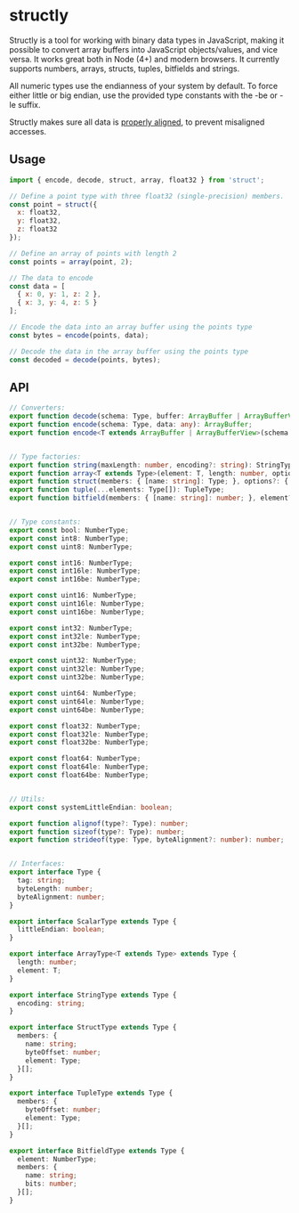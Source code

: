 # structly

Structly is a tool for working with binary data types in JavaScript, making
it possible to convert array buffers into JavaScript objects/values, and vice versa.
It works great both in Node (4+) and modern browsers. It currently supports
numbers, arrays, structs, tuples, bitfields and strings.

All numeric types use the endianness of your system by default. To force either
little or big endian, use the provided type constants with the -be or -le suffix.

Structly makes sure all data is [properly aligned](https://en.wikipedia.org/wiki/Data_structure_alignment),
to prevent misaligned accesses.


## Usage

```javascript
import { encode, decode, struct, array, float32 } from 'struct';

// Define a point type with three float32 (single-precision) members.
const point = struct({
  x: float32,
  y: float32,
  z: float32
});

// Define an array of points with length 2
const points = array(point, 2);

// The data to encode
const data = [
  { x: 0, y: 1, z: 2 },
  { x: 3, y: 4, z: 5 }
];

// Encode the data into an array buffer using the points type
const bytes = encode(points, data);

// Decode the data in the array buffer using the points type
const decoded = decode(points, bytes);
```


## API

```typescript
// Converters:
export function decode(schema: Type, buffer: ArrayBuffer | ArrayBufferView, data?: any, startOffset?: number): any;
export function encode(schema: Type, data: any): ArrayBuffer;
export function encode<T extends ArrayBuffer | ArrayBufferView>(schema: Type, data: any, buffer: T, startOffset?: number): T;


// Type factories:
export function string(maxLength: number, encoding?: string): StringType;
export function array<T extends Type>(element: T, length: number, options?: { pack?: boolean; }): ArrayType<T>;
export function struct(members: { [name: string]: Type; }, options?: { reorder?: boolean; pack?: boolean | number; }): StructType;
export function tuple(...elements: Type[]): TupleType;
export function bitfield(members: { [name: string]: number; }, element?: NumberType): BitfieldType;


// Type constants:
export const bool: NumberType;
export const int8: NumberType;
export const uint8: NumberType;

export const int16: NumberType;
export const int16le: NumberType;
export const int16be: NumberType;

export const uint16: NumberType;
export const uint16le: NumberType;
export const uint16be: NumberType;

export const int32: NumberType;
export const int32le: NumberType;
export const int32be: NumberType;

export const uint32: NumberType;
export const uint32le: NumberType;
export const uint32be: NumberType;

export const uint64: NumberType;
export const uint64le: NumberType;
export const uint64be: NumberType;

export const float32: NumberType;
export const float32le: NumberType;
export const float32be: NumberType;

export const float64: NumberType;
export const float64le: NumberType;
export const float64be: NumberType;


// Utils:
export const systemLittleEndian: boolean;

export function alignof(type?: Type): number;
export function sizeof(type?: Type): number;
export function strideof(type: Type, byteAlignment?: number): number;


// Interfaces:
export interface Type {
  tag: string;
  byteLength: number;
  byteAlignment: number;
}

export interface ScalarType extends Type {
  littleEndian: boolean;
}

export interface ArrayType<T extends Type> extends Type {
  length: number;
  element: T;
}

export interface StringType extends Type {
  encoding: string;
}

export interface StructType extends Type {
  members: {
    name: string;
    byteOffset: number;
    element: Type;
  }[];
}

export interface TupleType extends Type {
  members: {
    byteOffset: number;
    element: Type;
  }[];
}

export interface BitfieldType extends Type {
  element: NumberType;
  members: {
    name: string;
    bits: number;
  }[];
}
```
